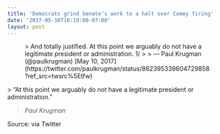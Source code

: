 ```yaml
---
title: 'Democrats grind Senate’s work to a halt over Comey firing'
date: '2017-05-10T10:19:00-07:00'
layout: post
---
```


<figure class="wp-block-embed is-type-rich is-provider-twitter wp-block-embed-twitter"><div class="wp-block-embed__wrapper">> And totally justified. At this point we arguably do not have a legitimate president or administration. 1/ <https://t.co/SSc6dC9Adi>
> 
> — Paul Krugman (@paulkrugman) [May 10, 2017](https://twitter.com/paulkrugman/status/862395339604729858?ref_src=twsrc%5Etfw)

<script async="" charset="utf-8" src="https://platform.twitter.com/widgets.js"></script></div></figure>> “At this point we arguably do not have a legitimate president or administration.”
> 
> <cite>Paul Krugman</cite>

Source: via Twitter